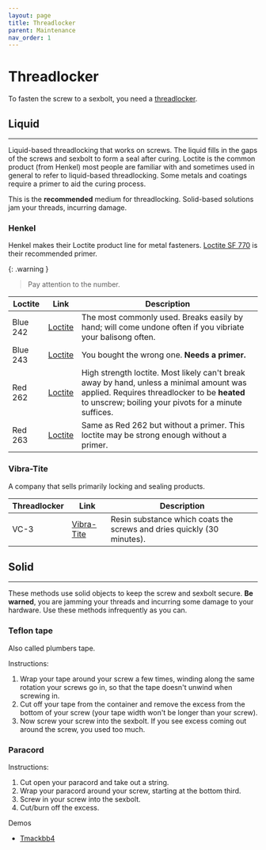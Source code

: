 ```yaml
---
layout: page
title: Threadlocker
parent: Maintenance
nav_order: 1
---
```

# Threadlocker
To fasten the screw to a sexbolt, you need a <ins>threadlocker</ins>.

## Liquid
---

Liquid-based threadlocking that works on screws. The liquid fills in the gaps of the screws and sexbolt to form a seal after curing. Loctite is the common product (from Henkel) most people are familiar with and sometimes used in general to refer to liquid-based threadlocking. Some metals and coatings require a primer to aid the curing process. 

This is the **recommended** medium for threadlocking. Solid-based solutions jam your threads, incurring damage. 

### Henkel
Henkel makes their Loctite product line for metal fasteners. [Loctite SF 770](https://next.henkel-adhesives.com/us/en/products/industrial-adhesives/central-pdp.html/loctite-sf-770/BP000000153555.html) is their recommended primer.

{: .warning }
> Pay attention to the number.

| Loctite | Link | Description |
| - | - | - |
| Blue 242 | [Loctite](https://next.henkel-adhesives.com/us/en/products/industrial-adhesives/central-pdp.html/loctite-243/BP000000316211.html) | The most commonly used. Breaks easily by hand; will come undone often if you vibriate your balisong often. |
|Blue 243 | [Loctite](https://www.loctiteproducts.com/products/central-pdp.html/loctite-threadlocker-blue/SAP_0201OHL029W4.html) | You bought the wrong one. **Needs a primer.** |
| Red 262 | [Loctite](https://next.henkel-adhesives.com/us/en/products/industrial-adhesives/central-pdp.html/loctite-263/BP000000347828.html) | High strength loctite. Most likely can't break away by hand, unless a minimal amount was applied. Requires threadlocker to be **heated** to unscrew; boiling your pivots for a minute suffices. |
| Red 263 | [Loctite](https://next.henkel-adhesives.com/us/en/products/industrial-adhesives/central-pdp.html/loctite-262/BP000000153483.html) | Same as Red 262 but without a primer. This loctite may be strong enough without a primer. |

### Vibra-Tite
A company that sells primarily locking and sealing products. 

| Threadlocker | Link | Description |
| - | - | - |
|VC-3 | [Vibra-Tite](https://www.vibra-tite.com/threadlockers/plastic-compatible/vibra-tite-vc-3-threadmate/) | Resin substance which coats the screws and dries quickly (30 minutes). |

## Solid
---
These methods use solid objects to keep the screw and sexbolt secure. **Be warned**, you are jamming your threads and incurring some damage to your hardware. Use these methods infrequently as you can.

### Teflon tape
Also called plumbers tape. 

Instructions: 
1. Wrap your tape around your screw a few times, winding along the same rotation your screws go in, so that the tape doesn't unwind when screwing in.
2. Cut off your tape from the container and remove the excess from the bottom of your screw (your tape width won't be longer than your screw).
3. Now screw your screw into the sexbolt. If you see excess coming out around the screw, you used too much.

### Paracord

Instructions: 
1. Cut open your paracord and take out a string.
2. Wrap your paracord around your screw, starting at the bottom third.
3. Screw in your screw into the sexbolt.
4. Cut/burn off the excess.

Demos
- [Tmackbb4](https://www.youtube.com/watch?v=cDRMvy7viDE)